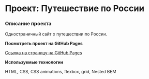 # Проект: Путешествие по России

### Описание проекта

Одностраничный сайт о путешествии по России.

**Посмотреть проект на GitHub Pages**

[Ссылка на страницу на GitHub Pages](https://irina-tim.github.io/russian-travel/index.html)

**Используемые технологии**

HTML, CSS, СSS animations, flexbox, grid, Nested BEM
